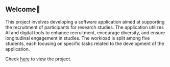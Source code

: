 ## Welcome👋
This project involves developing a software application aimed at supporting the recruitment of participants for research studies. The application utilizes AI and digital tools to enhance recruitment, encourage diversity, and ensure longitudinal engagement in studies. The workload is split among five students, each focusing on specific tasks related to the development of the application.

Check [here](https://github.com/KV6002-Team-Project-AI/MediMatch) to view the project.


